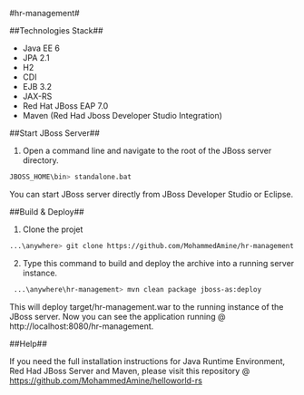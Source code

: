#hr-management#

##Technologies Stack##

 - Java EE 6
 - JPA 2.1
 - H2
 - CDI
 - EJB 3.2
 - JAX-RS
 - Red Hat JBoss EAP 7.0
 - Maven (Red Had Jboss Developer Studio Integration)


##Start JBoss Server##

1. Open a command line and navigate to the root of the JBoss server directory.

```bash
JBOSS_HOME\bin> standalone.bat
```

You can start JBoss server directly from JBoss Developer Studio or Eclipse.

##Build & Deploy##

1. Clone the projet

```bash
...\anywhere> git clone https://github.com/MohammedAmine/hr-management.git
```

2. Type this command to build and deploy the archive into a running server instance.

```bash
 ...\anywhere\hr-management> mvn clean package jboss-as:deploy
 ```

This will deploy target/hr-management.war to the running instance of the JBoss server.
Now you can see the application running @ http://localhost:8080/hr-management.

##Help##

If you need the full installation instructions for Java Runtime Environment, Red Had JBoss Server and Maven, please visit this repository @ https://github.com/MohammedAmine/helloworld-rs
